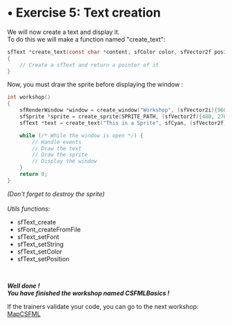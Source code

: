 # • Exercise 5: Text creation</span>

We will now create a text and display it.
<br/>
To do this we will make a function named "create_text":
```c
sfText *create_text(const char *content, sfColor color, sfVector2f position)
{
    // Create a sfText and return a pointer of it
}
```
Now, you must draw the sprite before displaying the window :
```c
int workshop()
{
    sfRenderWindow *window = create_window("Workshop", (sfVector2i){960, 540});
    sfSprite *sprite = create_sprite(SPRITE_PATH, (sfVector2f){480, 270});
    sfText *text = create_text("This is a Sprite", sfCyan, (sfVector2f){480, 400})

    while (/* While the window is open */) {
        // Handle events
        // Draw the text
        // Draw the sprite
        // Display the window
    }
    return 0;
}
```
_(Don't forget to destroy the sprite)_
<br/><br/>
_Utils functions:_
- sfText_create
- sfFont_createFromFile
- sfText_setFont
- sfText_setString
- sfText_setColor
- sfText_setPosition

<br/>

_**Well done !**_
<br/>
_**You have finished the workshop named CSFMLBasics !**_

If the trainers validate your code, you can go to the next workshop: [MapCSFML](https://github.com/Giabibi/WorkshopMapCSFML)
